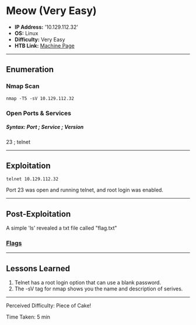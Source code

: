 # Meow (Very Easy)
- **IP Address:** '10.129.112.32'
- **OS:** Linux
- **Difficulty:** Very Easy
- **HTB Link:** [Machine Page](https://app.hackthebox.com/starting-point)

---

## Enumeration 

### Nmap Scan

```
nmap -T5 -sV 10.129.112.32
```

### Open Ports & Services
##### Syntax: Port ; Service ; Version

23 ; telnet

---

## Exploitation

```
telnet 10.129.112.32
```
Port 23 was open and running telnet, and root login was enabled.

---

## Post-Exploitation

A simple 'ls' revealed a txt file called "flag.txt"

### [Flags](https://github.com/tiankwock/htb-flags/blob/main/README.md#meow)

---

## Lessons Learned

1. Telnet has a root login option that can use a blank password.
2. The -sV tag for nmap shows you the name and description of serives. 

---

Perceived Difficulty: Piece of Cake!  
 
Time Taken: 5 min
